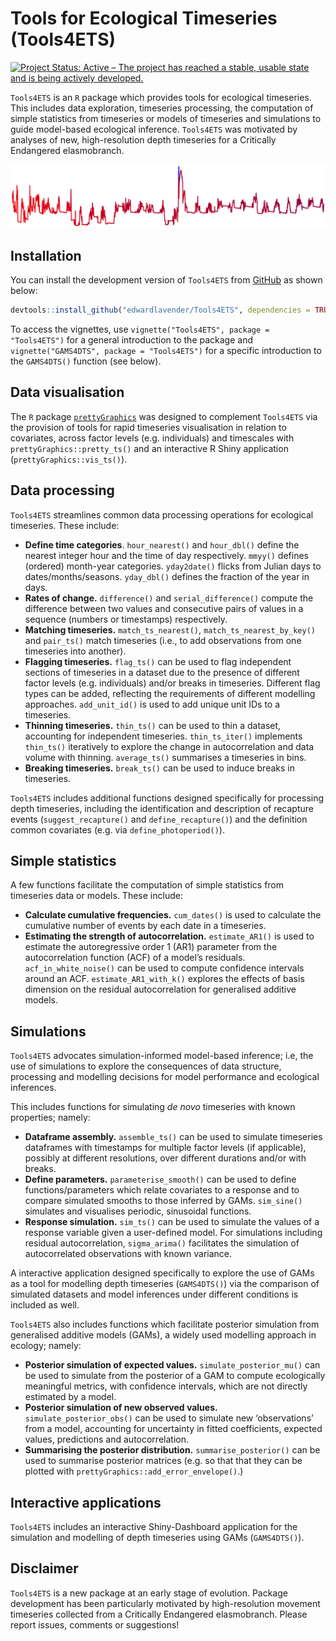 
# Tools for Ecological Timeseries (Tools4ETS)

[![Project Status: Active – The project has reached a stable, usable
state and is being actively
developed.](https://www.repostatus.org/badges/latest/active.svg)](https://www.repostatus.org/#active)

`Tools4ETS` is an `R` package which provides tools for ecological
timeseries. This includes data exploration, timeseries processing, the
computation of simple statistics from timeseries or models of timeseries
and simulations to guide model-based ecological inference. `Tools4ETS`
was motivated by analyses of new, high-resolution depth timeseries for a
Critically Endangered elasmobranch.

<img src="vignettes/Tools4ETS_README_fig.png"/>

## Installation

You can install the development version of `Tools4ETS` from
[GitHub](https://github.com) as shown below:

``` r
devtools::install_github("edwardlavender/Tools4ETS", dependencies = TRUE, build_vignette = TRUE)
```

To access the vignettes, use `vignette("Tools4ETS", package =
"Tools4ETS")` for a general introduction to the package and
`vignette("GAMS4DTS", package = "Tools4ETS")` for a specific
introduction to the `GAMS4DTS()` function (see below).

## Data visualisation

The `R` package
[`prettyGraphics`](https://github.com/edwardlavender/prettyGraphics) was
designed to complement `Tools4ETS` via the provision of tools for rapid
timeseries visualisation in relation to covariates, across factor levels
(e.g. individuals) and timescales with `prettyGraphics::pretty_ts()` and
an interactive R Shiny application (`prettyGraphics::vis_ts()`).

## Data processing

`Tools4ETS` streamlines common data processing operations for ecological
timeseries. These include:

  - **Define time categories**. `hour_nearest()` and `hour_dbl()` define
    the nearest integer hour and the time of day respectively. `mmyy()`
    defines (ordered) month-year categories. `yday2date()` flicks from
    Julian days to dates/months/seasons. `yday_dbl()` defines the
    fraction of the year in days.
  - **Rates of change.** `difference()` and `serial_difference()`
    compute the difference between two values and consecutive pairs of
    values in a sequence (numbers or timestamps) respectively.
  - **Matching timeseries.** `match_ts_nearest()`,
    `match_ts_nearest_by_key()` and `pair_ts()` match timeseries (i.e.,
    to add observations from one timeseries into another).  
  - **Flagging timeseries.** `flag_ts()` can be used to flag independent
    sections of timeseries in a dataset due to the presence of different
    factor levels (e.g. individuals) and/or breaks in timeseries.
    Different flag types can be added, reflecting the requirements of
    different modelling approaches. `add_unit_id()` is used to add
    unique unit IDs to a timeseries.
  - **Thinning timeseries.** `thin_ts()` can be used to thin a dataset,
    accounting for independent timeseries. `thin_ts_iter()` implements
    `thin_ts()` iteratively to explore the change in autocorrelation and
    data volume with thinning. `average_ts()` summarises a timeseries in
    bins.
  - **Breaking timeseries.** `break_ts()` can be used to induce breaks
    in timeseries.

`Tools4ETS` includes additional functions designed specifically for
processing depth timeseries, including the identification and
description of recapture events (`suggest_recapture()` and
`define_recapture()`) and the definition common covariates (e.g. via
`define_photoperiod()`).

## Simple statistics

A few functions facilitate the computation of simple statistics from
timeseries data or models. These include:

  - **Calculate cumulative frequencies.** `cum_dates()` is used to
    calculate the cumulative number of events by each date in a
    timeseries.
  - **Estimating the strength of autocorrelation.** `estimate_AR1()` is
    used to estimate the autoregressive order 1 (AR1) parameter from the
    autocorrelation function (ACF) of a model’s residuals.
    `acf_in_white_noise()` can be used to compute confidence intervals
    around an ACF. `estimate_AR1_with_k()` explores the effects of basis
    dimension on the residual autocorrelation for generalised additive
    models.

## Simulations

`Tools4ETS` advocates simulation-informed model-based inference; i.e,
the use of simulations to explore the consequences of data structure,
processing and modelling decisions for model performance and ecological
inferences.

This includes functions for simulating *de novo* timeseries with known
properties; namely:

  - **Dataframe assembly.** `assemble_ts()` can be used to simulate
    timeseries dataframes with timestamps for multiple factor levels (if
    applicable), possibly at different resolutions, over different
    durations and/or with breaks.
  - **Define parameters.** `parameterise_smooth()` can be used to define
    functions/parameters which relate covariates to a response and to
    compare simulated smooths to those inferred by GAMs. `sim_sine()`
    simulates and visualises periodic, sinusoidal functions.
  - **Response simulation.** `sim_ts()` can be used to simulate the
    values of a response variable given a user-defined model. For
    simulations including residual autocorrelation, `sigma_arima()`
    facilitates the simulation of autocorrelated observations with known
    variance.

A interactive application designed specifically to explore the use of
GAMs as a tool for modelling depth timeseries (`GAMS4DTS()`) via the
comparison of simulated datasets and model inferences under different
conditions is included as well.

`Tools4ETS` also includes functions which facilitate posterior
simulation from generalised additive models (GAMs), a widely used
modelling approach in ecology; namely:

  - **Posterior simulation of expected values.**
    `simulate_posterior_mu()` can be used to simulate from the posterior
    of a GAM to compute ecologically meaningful metrics, with confidence
    intervals, which are not directly estimated by a model.
  - **Posterior simulation of new observed values.**
    `simulate_posterior_obs()` can be used to simulate new
    ‘observations’ from a model, accounting for uncertainty in
    fitted coefficients, expected values, predictions and
    autocorrelation.
  - **Summarising the posterior distribution.** `summarise_posterior()`
    can be used to summarise posterior matrices (e.g. so that that they
    can be plotted with `prettyGraphics::add_error_envelope()`.)

## Interactive applications

`Tools4ETS` includes an interactive Shiny-Dashboard application for the
simulation and modelling of depth timeseries using GAMs (`GAMS4DTS()`).

## Disclaimer

`Tools4ETS` is a new package at an early stage of evolution. Package
development has been particularly motivated by high-resolution movement
timeseries collected from a Critically Endangered elasmobranch. Please
report issues, comments or suggestions\!
